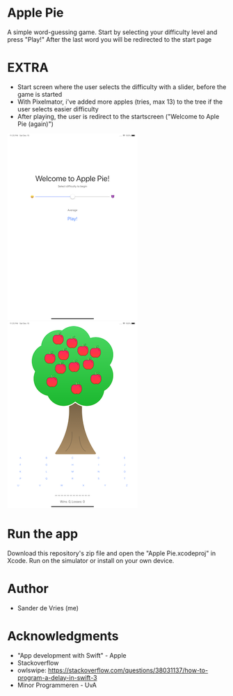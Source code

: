 # Apple Pie

A simple word-guessing game. Start by selecting your difficulty level and press "Play!" After the last word you will be redirected to the start page

# EXTRA
* Start screen where the user selects the difficulty with a slider, before the game is started
* With Pixelmator, i've added more apples (tries, max 13) to the tree if the user selects easier difficulty
* After playing, the user is redirect to the startscreen ("Welcome to Aple Pie (again)")

![alt text](https://github.com/freesers/Unit2-ApplePie/blob/master/doc/Simulator%20Screen%20Shot%20-%20iPad%20Pro%20(11-inch)%20-%202018-12-15%20at%2023.25.25.png)
![alt text](https://github.com/freesers/Unit2-ApplePie/blob/master/doc/Simulator%20Screen%20Shot%20-%20iPad%20Pro%20(11-inch)%20-%202018-12-15%20at%2023.25.45.png)

# Run the app
Download this repository's zip file and open the "Apple Pie.xcodeproj" in Xcode. Run on the simulator or install on your own device.

# Author
* Sander de Vries (me)

# Acknowledgments
* "App development with Swift" - Apple
* Stackoverflow
* owlswipe: https://stackoverflow.com/questions/38031137/how-to-program-a-delay-in-swift-3
* Minor Programmeren - UvA
